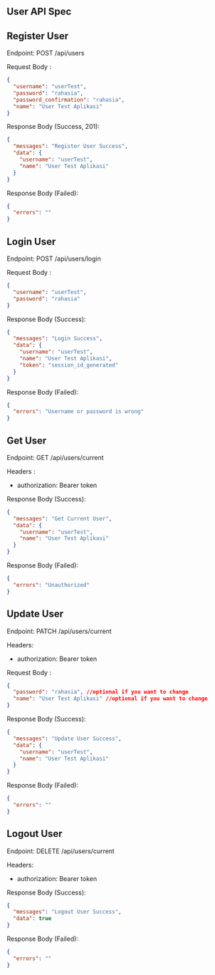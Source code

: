 ## User API Spec

## Register User

Endpoint: POST /api/users

Request Body :

```json
{
  "username": "userTest",
  "password": "rahasia",
  "password_confirmation": "rahasia",
  "name": "User Test Aplikasi"
}
```

Response Body (Success, 201):

```json
{
  "messages": "Register User Success",
  "data": {
    "username": "userTest",
    "name": "User Test Aplikasi"
  }
}
```

Response Body (Failed):

```json
{
  "errors": ""
}
```

## Login User

Endpoint: POST /api/users/login

Request Body :

```json
{
  "username": "userTest",
  "password": "rahasia"
}
```

Response Body (Success):

```json
{
  "messages": "Login Success",
  "data": {
    "username": "userTest",
    "name": "User Test Aplikasi",
    "token": "session_id_generated"
  }
}
```

Response Body (Failed):

```json
{
  "errors": "Username or password is wrong"
}
```

## Get User

Endpoint: GET /api/users/current

Headers :

- authorization: Bearer token

Response Body (Success):

```json
{
  "messages": "Get Current User",
  "data": {
    "username": "userTest",
    "name": "User Test Aplikasi"
  }
}
```

Response Body (Failed):

```json
{
  "errors": "Unauthorized"
}
```

## Update User

Endpoint: PATCH /api/users/current

Headers:

- authorization: Bearer token

Request Body :

```json
{
  "password": "rahasia", //optional if you want to change
  "name": "User Test Aplikasi" //optional if you want to change
}
```

Response Body (Success):

```json
{
  "messages": "Update User Success",
  "data": {
    "username": "userTest",
    "name": "User Test Aplikasi"
  }
}
```

Response Body (Failed):

```json
{
  "errors": ""
}
```

## Logout User

Endpoint: DELETE /api/users/current

Headers:

- authorization: Bearer token

Response Body (Success):

```json
{
  "messages": "Logout User Success",
  "data": true
}
```

Response Body (Failed):

```json
{
  "errors": ""
}
```
